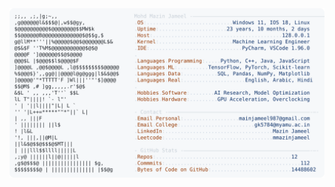 <picture>
  <source srcset="https://raw.githubusercontent.com/mmazinjameel/mmazinjameel/main/dark_mode.svg?v=1757254058" media="(prefers-color-scheme: dark)">
  <img src="https://raw.githubusercontent.com/mmazinjameel/mmazinjameel/main/light_mode.svg?v=1757254058">
</picture>

